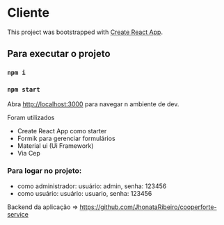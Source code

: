 # Cliente

This project was bootstrapped with [Create React App](https://github.com/facebook/create-react-app).

## Para executar o projeto

### `npm i`
### `npm start`

Abra [http://localhost:3000](http://localhost:3000) para navegar n ambiente de dev.

Foram utilizados
* Create React App como starter
* Formik para gerenciar formulários
* Material ui (Ui Framework)
* Via Cep 

### Para logar no projeto:

* como administrador: usuário: admin, senha: 123456
* como usuário: usuário: usuario, senha: 123456

Backend da aplicação => https://github.com/JhonataRibeiro/cooperforte-service

